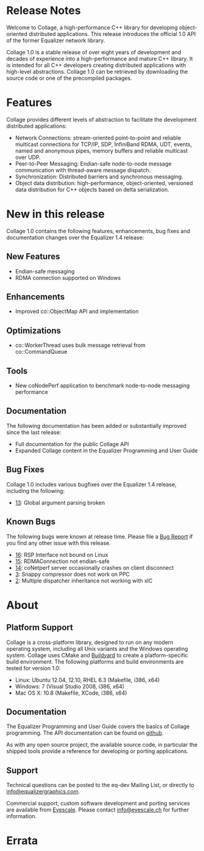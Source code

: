 # Release Notes

Welcome to Collage, a high-performance C++ library for developing
object-oriented distributed applications. This release introduces the
official 1.0 API of the former Equalizer network library.

Collage 1.0 is a stable release of over eight years of development and
decades of experience into a high-performance and mature C++ library. It
is intended for all C++ developers creating distributed applications
with high-level abstractions. Collage 1.0 can be retrieved by
downloading the source code or one of the precompiled packages.

# Features

Collage provides different levels of abstraction to facilitate the
development distributed applications:

* Network Connections: stream-oriented point-to-point and reliable
  multicast connections for TCP/IP, SDP, InfiniBand RDMA, UDT, events,
  named and anonymous pipes, memory buffers and reliable multicast over
  UDP.
* Peer-to-Peer Messaging: Endian-safe node-to-node message communication
  with thread-aware message dispatch.
* Synchronization: Distributed barriers and synchronous messaging.
* Object data distribution: high-performance, object-oriented, versioned
  data distribution for C++ objects based on delta serialization.

# New in this release

Collage 1.0 contains the following features, enhancements, bug fixes and
documentation changes over the Equalizer 1.4 release:

## New Features

* Endian-safe messaging
* RDMA connection supported on Windows

## Enhancements

* Improved co::ObjectMap API and implementation


## Optimizations

* co::WorkerThread uses bulk message retrieval from co::CommandQueue

## Tools

* New coNodePerf application to benchmark node-to-node messaging performance

## Documentation

The following documentation has been added or substantially improved
since the last release:

* Full documentation for the public Collage API
* Expanded Collage content in the Equalizer Programming and User Guide

## Bug Fixes

Collage 1.0 includes various bugfixes over the Equalizer 1.4 release,
including the following:

* [13](https://github.com/Eyescale/Collage/issues/13): Global argument
  parsing broken

## Known Bugs

The following bugs were known at release time. Please file a [Bug Report](https://github.com/Eyescale/Collage/issues) if you find any other issue with this release.

* [16](https://github.com/Eyescale/Collage/issues/16): RSP Interface not
  bound on Linux
* [15](https://github.com/Eyescale/Collage/issues/15): RDMAConnection
  not endian-safe
* [14](https://github.com/Eyescale/Collage/issues/14): coNetperf server
  occasionally crashes on client disconnect
* [3](https://github.com/Eyescale/Collage/issues/3): Snappy compressor
  does not work on PPC
* [2](https://github.com/Eyescale/Collage/issues/2): Multiple dispatcher
  inheritance not working with xlC

# About

## Platform Support

Collage is a cross-platform library, designed to run on any modern
operating system, including all Unix variants and the Windows operating
system. Collage uses CMake and
[Buildyard](https://github.com/Eyescale/Buildyard) to create a
platform-specific build environment. The following platforms and build
environments are tested for version 1.0:

* Linux: Ubuntu 12.04, 12.10, RHEL 6.3 (Makefile, i386, x64)
* Windows: 7 (Visual Studio 2008, i386, x64)
* Mac OS X: 10.8 (Makefile, XCode, i386, x64)

## Documentation

The Equalizer Programming and User Guide covers the basics of Collage
programming. The API documentation can be found on
[github](http://eyescale.github.com/).

As with any open source project, the available source code, in
particular the shipped tools provide a reference for developing or
porting applications.

## Support

Technical questions can be posted to the eq-dev Mailing List, or
directly to info@equalizergraphics.com.

Commercial support, custom software development and porting services are
available from [Eyescale](http://www.eyescale.ch). Please contact
[info@eyescale.ch](mailto:info@eyescale.ch?subject=Collage%20support)
for further information.

# Errata
